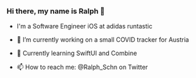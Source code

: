 ### Hi there, my name is Ralph 👋

- I'm a Software Engineer iOS at adidas runtastic

- 🔭 I’m currently working on a small COVID tracker for Austria

- 🌱 Currently learning SwiftUI and Combine

- 📫 How to reach me: @Ralph_Schn on Twitter

<!--
**Ralph1300/Ralph1300** is a ✨ _special_ ✨ repository because its `README.md` (this file) appears on your GitHub profile.

Here are some ideas to get you started:

- 🔭 I’m currently working on ...
- 🌱 I’m currently learning ...
- 👯 I’m looking to collaborate on ...
- 🤔 I’m looking for help with ...
- 💬 Ask me about ...
- 📫 How to reach me: ...
- 😄 Pronouns: ...
- ⚡ Fun fact: ...
-->
